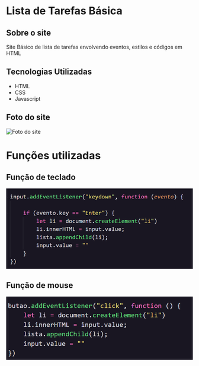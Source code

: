# Lista de Tarefas Básica

## Sobre o site

Site Básico de lista de tarefas envolvendo eventos, estilos e códigos em HTML

## Tecnologias Utilizadas
- HTML
- CSS
- Javascript

## Foto do site

![Foto do site](https://github.com/valdirsantos714/Lista-de-Tarefas-Basica/blob/main/assets/Print%20da%20tela%20do%20site.PNG)

# Funções utilizadas
## Função de teclado
![Foto da função de teclado](https://github.com/valdirsantos714/Lista-de-Tarefas-Basica/blob/main/assets/fun%C3%A7%C3%A3o%20de%20teclar%20enter.PNG)

## Função de mouse
![Foto da função de mouse](https://github.com/valdirsantos714/Lista-de-Tarefas-Basica/blob/main/assets/fun%C3%A7%C3%A3o%20de%20clicar%20em%20adicionar.PNG)
